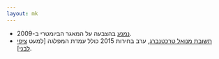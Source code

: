 ```yaml
---
layout: mk
---
```

* <i class="fa fa-bank"></i> [נמנע](https://oknesset.org/vote/652/) בהצבעה על המאגר הביומטרי ב-2009.
* <i class="fa fa-mobile"></i> [תשובת מנואל טרכטנברג](../docs/trajtenberg.png), ערב בחירות 2015 כולל עמדת המפלגה [למעט [ציפי לבני](../docs/Livni.m4a)].
